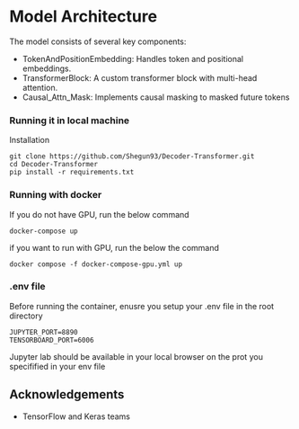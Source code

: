 # Model Architecture

The model consists of several key components:

- TokenAndPositionEmbedding: Handles token and positional embeddings.
- TransformerBlock: A custom transformer block with multi-head attention.
- Causal_Attn_Mask: Implements causal masking to masked future tokens

### Running it in local machine
Installation

```
git clone https://github.com/Shegun93/Decoder-Transformer.git
cd Decoder-Transformer
pip install -r requirements.txt

```
### Running with docker
If you do not have GPU, run the below command
```
docker-compose up
```

if you want to run with GPU, run the below the command
```
docker compose -f docker-compose-gpu.yml up
```
### .env file
Before running the container, enusre you setup your .env file in the root directory

```
JUPYTER_PORT=8890
TENSORBOARD_PORT=6006
```
Jupyter lab should be available in your local browser on the prot you specifified in your env file

## Acknowledgements

- TensorFlow and Keras teams
